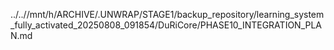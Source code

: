 ../..//mnt/h/ARCHIVE/.UNWRAP/STAGE1/backup_repository/learning_system_fully_activated_20250808_091854/DuRiCore/PHASE10_INTEGRATION_PLAN.md